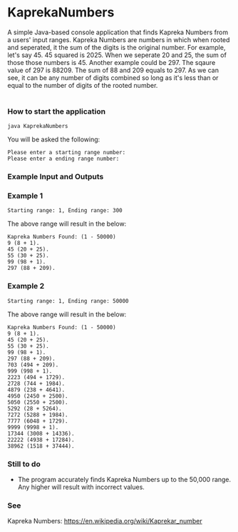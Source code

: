 # KaprekaNumbers
A simple Java-based console application that finds Kapreka Numbers from a users' input ranges. Kapreka Numbers are numbers in which when rooted and seperated, it the sum of the digits is the original number. For example, let's say 45. 45 squared is 2025. When we seperate 20 and 25, the sum of those those numbers is 45. Another example could be 297. The sqaure value of 297 is 88209. The sum of 88 and 209 equals to 297. As we can see, it can be any number of digits combined so long as it's less than or equal to the number of digits of the rooted number.
<br />
<br />
### How to start the application ###
```
java KaprekaNumbers
```
You will be asked the following:
```
Please enter a starting range number:
Please enter a ending range number:
```
### Example Input and Outputs ###
### Example 1 ###
```
Starting range: 1, Ending range: 300
```
The above range will result in the below:
```
Kapreka Numbers Found: (1 - 50000)
9 (8 + 1).
45 (20 + 25).
55 (30 + 25).
99 (98 + 1).
297 (88 + 209).
```
### Example 2 ###
```
Starting range: 1, Ending range: 50000
```
The above range will result in the below:
```
Kapreka Numbers Found: (1 - 50000)
9 (8 + 1).
45 (20 + 25).
55 (30 + 25).
99 (98 + 1).
297 (88 + 209).
703 (494 + 209).
999 (998 + 1).
2223 (494 + 1729).
2728 (744 + 1984).
4879 (238 + 4641).
4950 (2450 + 2500).
5050 (2550 + 2500).
5292 (28 + 5264).
7272 (5288 + 1984).
7777 (6048 + 1729).
9999 (9998 + 1).
17344 (3008 + 14336).
22222 (4938 + 17284).
38962 (1518 + 37444).
```

### Still to do ###
- The program accurately finds Kapreka Numbers up to the 50,000 range. Any higher will result with incorrect values.

### See ###
Kapreka Numbers: https://en.wikipedia.org/wiki/Kaprekar_number
